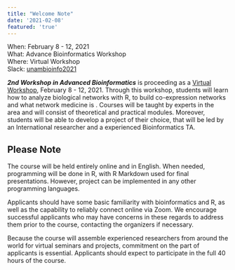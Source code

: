 ```yaml
---
title: "Welcome Note"
date: '2021-02-08'
featured: 'true'
---
```

When: February 8 - 12, 2021 \
What: Advance Bioinformatics Workshop \
Where: Virtual Workshop \
Slack: [unambioinfo2021](https://join.slack.com/t/unambioinfo2021/shared_invite/zt-l6ud9ncx-hkaW~g43y6c3Am4pi3sR0Q)

***2nd Workshop in Advanced Bioinformatics*** is proceeding as a [Virtual Workshop](http://132.248.227.114/), February 8 - 12, 2021. Through this workshop, students will learn how to analyze biological networks with R, to build co-expression networks and what network medicine is . 
Courses will be taught by experts in the area and will consist of theoretical and practical modules. Moreover, students will be able to develop a project of their choice, that will be led by an International researcher and a experienced Bioinformatics TA.

## Please Note

The course will be held entirely online and in English. When needed, programming will be done in R, with R Markdown used for final presentations. However, project can be implemented in any other programming languages.

Applicants should have some basic familiarity with bioinformatics and R, as well as the capability to reliably connect online via Zoom. We encourage successful applicants who may have concerns in these regards to address them prior to the course, contacting the organizers if necessary.

Because the course will assemble experienced researchers from around the world for virtual seminars and projects, commitment on the part of applicants is essential. Applicants should expect to participate in the full 40 hours of the course.
